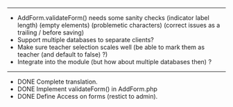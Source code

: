 
----
* AddForm.validateForm() needs some sanity checks 
    (indicator label length)
    (empty elements)
    (problemetic characters)
    (correct issues as a trailing / before saving)
* Support multiple databases to separate clients?
* Make sure teacher selection scales well (be able to mark them as teacher (and default to false) ?)
* Integrate into the module (but how about multiple databases then) ?

----
* DONE Complete translation.
* DONE Implement validateForm() in AddForm.php
* DONE Define Access on forms (restict to admin).
